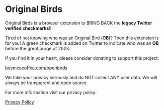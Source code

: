 # Original Birds

Original Birds is a browser extension to BRING BACK the **legacy Twitter verified checkmarks**!!!

Tired of not knowing who was an Original Bird (**OB**)? Then this extension is for you! A green checkmark is added on Twitter to indicate who was an **OB** before the great purge of 2023.

If you find it in your heart, please consider donating to support this project:

[buymeacoffee.com/openbirds](https://www.buymeacoffee.com/openbirds)

We take your privacy seriously and do NOT collect ANY user data. We will always be transparent and open source.

For more information visit our privacy policy:

[Privacy Policy](privacy.md)
